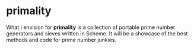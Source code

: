 primality
=========

What I envision for **primality** is a collection of portable prime number generators and sieves written in Scheme. It will be a showcase of the best methods 
and code for prime number junkies.
